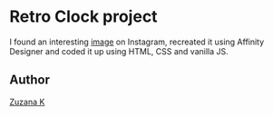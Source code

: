 
# Retro Clock project

I found an interesting [image](https://www.instagram.com/p/BWS6Mr7lEDi) on Instagram, recreated it using Affinity Designer and coded it up using HTML, CSS and vanilla JS.

## Author

[Zuzana K](www.zuzana-k.com)